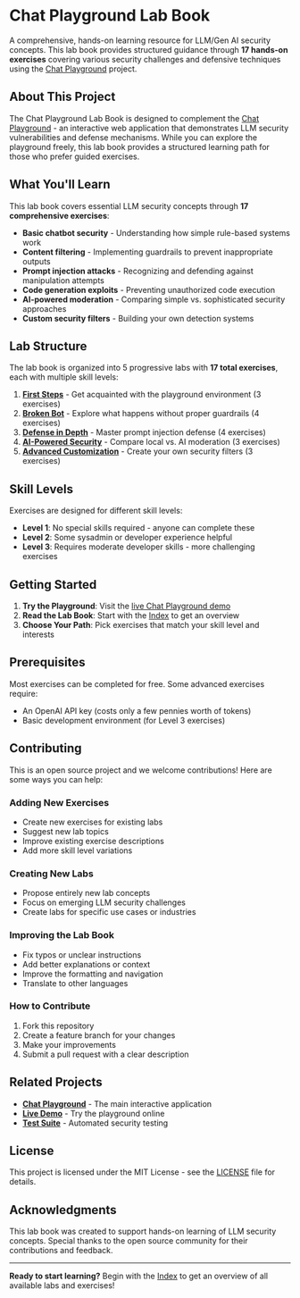 # Chat Playground Lab Book

A comprehensive, hands-on learning resource for LLM/Gen AI security concepts. This lab book provides structured guidance through **17 hands-on exercises** covering various security challenges and defensive techniques using the [Chat Playground](https://github.com/virtualsteve-star/chat-playground) project.

## About This Project

The Chat Playground Lab Book is designed to complement the [Chat Playground](https://github.com/virtualsteve-star/chat-playground) - an interactive web application that demonstrates LLM security vulnerabilities and defense mechanisms. While you can explore the playground freely, this lab book provides a structured learning path for those who prefer guided exercises.

## What You'll Learn

This lab book covers essential LLM security concepts through **17 comprehensive exercises**:

- **Basic chatbot security** - Understanding how simple rule-based systems work
- **Content filtering** - Implementing guardrails to prevent inappropriate outputs
- **Prompt injection attacks** - Recognizing and defending against manipulation attempts
- **Code generation exploits** - Preventing unauthorized code execution
- **AI-powered moderation** - Comparing simple vs. sophisticated security approaches
- **Custom security filters** - Building your own detection systems

## Lab Structure

The lab book is organized into 5 progressive labs with **17 total exercises**, each with multiple skill levels:

1. **[First Steps](index.html#labs)** - Get acquainted with the playground environment (3 exercises)
2. **[Broken Bot](lab2.html)** - Explore what happens without proper guardrails (4 exercises)
3. **[Defense in Depth](lab3.html)** - Master prompt injection defense (4 exercises)
4. **[AI-Powered Security](lab4.html)** - Compare local vs. AI moderation (3 exercises)
5. **[Advanced Customization](lab5.html)** - Create your own security filters (3 exercises)

## Skill Levels

Exercises are designed for different skill levels:
- **Level 1**: No special skills required - anyone can complete these
- **Level 2**: Some sysadmin or developer experience helpful
- **Level 3**: Requires moderate developer skills - more challenging exercises

## Getting Started

1. **Try the Playground**: Visit the [live Chat Playground demo](https://virtualsteve-star.github.io/chat-playground/)
2. **Read the Lab Book**: Start with the [Index](index.html) to get an overview
3. **Choose Your Path**: Pick exercises that match your skill level and interests

## Prerequisites

Most exercises can be completed for free. Some advanced exercises require:
- An OpenAI API key (costs only a few pennies worth of tokens)
- Basic development environment (for Level 3 exercises)

## Contributing

This is an open source project and we welcome contributions! Here are some ways you can help:

### Adding New Exercises
- Create new exercises for existing labs
- Suggest new lab topics
- Improve existing exercise descriptions
- Add more skill level variations

### Creating New Labs
- Propose entirely new lab concepts
- Focus on emerging LLM security challenges
- Create labs for specific use cases or industries

### Improving the Lab Book
- Fix typos or unclear instructions
- Add better explanations or context
- Improve the formatting and navigation
- Translate to other languages

### How to Contribute
1. Fork this repository
2. Create a feature branch for your changes
3. Make your improvements
4. Submit a pull request with a clear description

## Related Projects

- **[Chat Playground](https://github.com/virtualsteve-star/chat-playground)** - The main interactive application
- **[Live Demo](https://virtualsteve-star.github.io/chat-playground/)** - Try the playground online
- **[Test Suite](https://virtualsteve-star.github.io/chat-playground/tests/)** - Automated security testing

## License

This project is licensed under the MIT License - see the [LICENSE](LICENSE) file for details.

## Acknowledgments

This lab book was created to support hands-on learning of LLM security concepts. Special thanks to the open source community for their contributions and feedback.

---

**Ready to start learning?** Begin with the [Index](index.html) to get an overview of all available labs and exercises!
